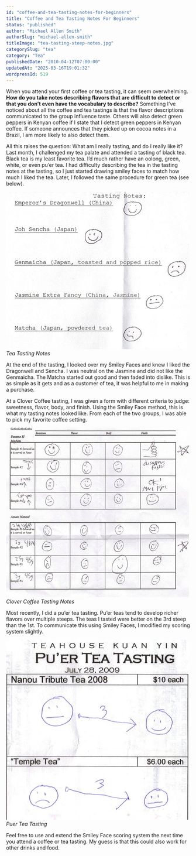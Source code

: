 ```yaml
---
id: "coffee-and-tea-tasting-notes-for-beginners"
title: "Coffee and Tea Tasting Notes For Beginners"
status: "published"
author: "Michael Allen Smith"
authorSlug: "michael-allen-smith"
titleImage: "tea-tasting-steep-notes.jpg"
categorySlug: "tea"
category: "Tea"
publishedDate: "2010-04-12T07:00:00"
updatedAt: "2025-03-16T19:01:32"
wordpressId: 519
---
```


When you attend your first coffee or tea tasting, it can seem overwhelming. **How do you take notes describing flavors that are difficult to detect or that you don’t even have the vocabulary to describe?** Something I’ve noticed about all the coffee and tea tastings is that the flavor descriptions communicated to the group influence taste. Others will also detect green peppers in Kenyan coffee if I state that I detect green peppers in Kenyan coffee. If someone announces that they picked up on cocoa notes in a Brazil, I am more likely to also detect them.

All this raises the question: What am I really tasting, and do I really like it? Last month, I challenged my tea palate and attended a tasting of black tea. Black tea is my least favorite tea. I’d much rather have an oolong, green, white, or even pu’er tea. I had difficulty describing the tea in the tasting notes at the tasting, so I just started drawing smiley faces to match how much I liked the tea. Later, I followed the same procedure for green tea (see below).

![tasting-notes-tea-coffee](tasting-notes-tea-coffee1.jpg)  
*Tea Tasting Notes*

At the end of the tasting, I looked over my Smiley Faces and knew I liked the Dragonwell and Sencha. I was neutral on the Jasmine and did not like the Genmaicha. The Matcha started out good and then faded into dislike. This is as simple as it gets and as a customer of tea, it was helpful to me in making a purchase.

At a Clover Coffee tasting, I was given a form with different criteria to judge: sweetness, flavor, body, and finish. Using the Smiley Face method, this is what my tasting notes looked like. From each of the two groups, I was able to pick my favorite coffee setting.

![clover-coffee-tasting](clover-coffee-tasting.jpg)  
*Clover Coffee Tasting Notes*

Most recently, I did a pu’er tea tasting. Pu’er teas tend to develop richer flavors over multiple steeps. The teas I tasted were better on the 3rd steep than the 1st. To communicate this using Smiley Faces, I modified my scoring system slightly.

![tea-tasting-steep-notes](tea-tasting-steep-notes.jpg)  
*Puer Tea Tasting*

Feel free to use and extend the Smiley Face scoring system the next time you attend a coffee or tea tasting. My guess is that this could also work for other drinks and food.
